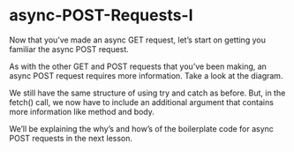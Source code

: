 # async-POST-Requests-I

Now that you’ve made an async GET request, let’s start on getting you familiar the async POST request.

As with the other GET and POST requests that you’ve been making, an async POST request requires more information. Take a look at the diagram.

We still have the same structure of using try and catch as before. But, in the fetch() call, we now have to include an additional argument that contains more information like method and body.

We’ll be explaining the why’s and how’s of the boilerplate code for async POST requests in the next lesson.
